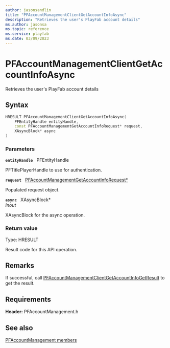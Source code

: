 ```yaml
---
author: jasonsandlin
title: "PFAccountManagementClientGetAccountInfoAsync"
description: "Retrieves the user's PlayFab account details"
ms.author: jasonsa
ms.topic: reference
ms.service: playfab
ms.date: 03/09/2023
---
```


# PFAccountManagementClientGetAccountInfoAsync  

Retrieves the user's PlayFab account details  

## Syntax  
  
```cpp
HRESULT PFAccountManagementClientGetAccountInfoAsync(  
    PFEntityHandle entityHandle,  
    const PFAccountManagementGetAccountInfoRequest* request,  
    XAsyncBlock* async  
)  
```  
  
### Parameters  
  
**`entityHandle`** &nbsp; PFEntityHandle  
  
PFTitlePlayerHandle to use for authentication.  
  
**`request`** &nbsp; [PFAccountManagementGetAccountInfoRequest*](../../pfaccountmanagementtypes/structs/pfaccountmanagementgetaccountinforequest.md)  
  
Populated request object.  
  
**`async`** &nbsp; XAsyncBlock*  
*_Inout_*  
  
XAsyncBlock for the async operation.  
  
  
### Return value
Type: HRESULT
  
Result code for this API operation.
  
## Remarks  
  
If successful, call [PFAccountManagementClientGetAccountInfoGetResult](pfaccountmanagementclientgetaccountinfogetresult.md) to get the result.
  
## Requirements  
  
**Header:** PFAccountManagement.h
  
## See also  
[PFAccountManagement members](../pfaccountmanagement_members.md)  

  
  
